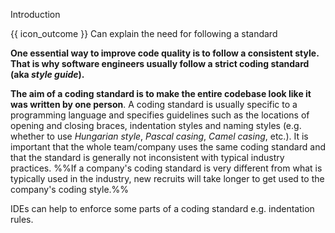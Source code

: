 <span id="title">Introduction</span>

<span id="prereqs"></span>

<span id="outcomes">{{ icon_outcome }} Can explain the need for following a standard</span>

<div id="body">

**One essential way to improve code quality is to follow a consistent style. That is why software engineers usually follow a strict coding standard (aka _style guide_).**

**The aim of a coding standard is to make the entire codebase look like it was written by one person**. A coding standard is usually specific to a programming language and specifies guidelines such as the locations of opening and closing braces, indentation styles and naming styles (e.g. whether to use _Hungarian style_, _Pascal casing_, _Camel casing_, etc.). It is important that the whole team/company uses the same coding standard and that the standard is generally not inconsistent with typical industry practices. %%If a company's coding standard is very different from what is typically used in the industry, new recruits will take longer to get used to the company's coding style.%%

<box type="tip" seamless>

IDEs can help to enforce some parts of a coding standard e.g. indentation rules.
</box>

</div>

<div id="extras">
<include src="exercisesPanel.md" boilerplate/>
</div>
